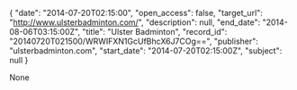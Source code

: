 {
  "date": "2014-07-20T02:15:00", 
  "open_access": false, 
  "target_url": "http://www.ulsterbadminton.com/", 
  "description": null, 
  "end_date": "2014-08-06T03:15:00Z", 
  "title": "Ulster Badminton", 
  "record_id": "20140720T021500/WRWIFXN1GcUfBhcX6J7COg==", 
  "publisher": "ulsterbadminton.com", 
  "start_date": "2014-07-20T02:15:00Z", 
  "subject": null
}

None